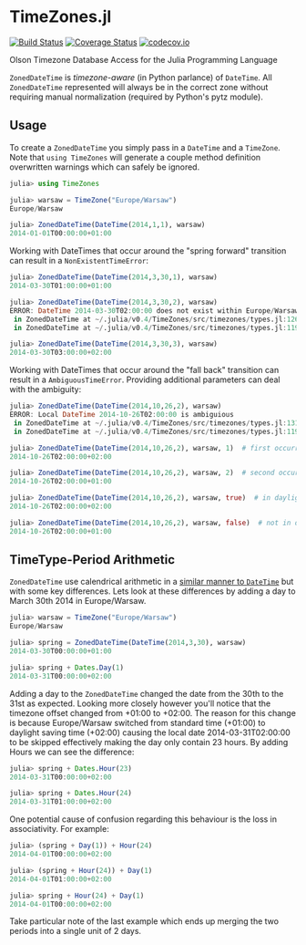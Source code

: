 TimeZones.jl
============

[![Build Status](https://travis-ci.org/quinnj/TimeZones.jl.svg?branch=master)](https://travis-ci.org/quinnj/TimeZones.jl)
[![Coverage Status](https://coveralls.io/repos/quinnj/TimeZones.jl/badge.svg?branch=master)](https://coveralls.io/r/quinnj/TimeZones.jl?branch=master)
[![codecov.io](http://codecov.io/github/quinnj/TimeZones.jl/coverage.svg?branch=master)](http://codecov.io/github/quinnj/TimeZones.jl?branch=master)

Olson Timezone Database Access for the Julia Programming Language

`ZonedDateTime` is *timezone-aware* (in Python parlance) of `DateTime`. All `ZonedDateTime` represented will always be in the correct zone without requiring manual normalization (required by Python's pytz module).

## Usage

To create a `ZonedDateTime` you simply pass in a `DateTime` and a `TimeZone`. Note that `using TimeZones` will generate a couple method definition overwritten warnings which can safely be ignored.

```julia
julia> using TimeZones

julia> warsaw = TimeZone("Europe/Warsaw")
Europe/Warsaw

julia> ZonedDateTime(DateTime(2014,1,1), warsaw)
2014-01-01T00:00:00+01:00
```

Working with DateTimes that occur around the "spring forward" transition can result in a `NonExistentTimeError`:

```julia
julia> ZonedDateTime(DateTime(2014,3,30,1), warsaw)
2014-03-30T01:00:00+01:00

julia> ZonedDateTime(DateTime(2014,3,30,2), warsaw)
ERROR: DateTime 2014-03-30T02:00:00 does not exist within Europe/Warsaw
 in ZonedDateTime at ~/.julia/v0.4/TimeZones/src/timezones/types.jl:126
 in ZonedDateTime at ~/.julia/v0.4/TimeZones/src/timezones/types.jl:119

julia> ZonedDateTime(DateTime(2014,3,30,3), warsaw)
2014-03-30T03:00:00+02:00
```

Working with DateTimes that occur around the "fall back" transition can result in a `AmbiguousTimeError`. Providing additional parameters can deal with the ambiguity:

```julia
julia> ZonedDateTime(DateTime(2014,10,26,2), warsaw)
ERROR: Local DateTime 2014-10-26T02:00:00 is ambiguious
 in ZonedDateTime at ~/.julia/v0.4/TimeZones/src/timezones/types.jl:131
 in ZonedDateTime at ~/.julia/v0.4/TimeZones/src/timezones/types.jl:119

julia> ZonedDateTime(DateTime(2014,10,26,2), warsaw, 1)  # first occurrence of duplicate hour
2014-10-26T02:00:00+02:00

julia> ZonedDateTime(DateTime(2014,10,26,2), warsaw, 2)  # second occurrence of duplicate hour
2014-10-26T02:00:00+01:00

julia> ZonedDateTime(DateTime(2014,10,26,2), warsaw, true)  # in daylight saving time
2014-10-26T02:00:00+02:00

julia> ZonedDateTime(DateTime(2014,10,26,2), warsaw, false)  # not in daylight saving time
2014-10-26T02:00:00+01:00
```

## TimeType-Period Arithmetic

`ZonedDateTime` use calendrical arithmetic in a [similar manner to `DateTime`](http://julia.readthedocs.org/en/latest/manual/dates/#timetype-period-arithmetic) but with some key differences. Lets look at these differences by adding a day to March 30th 2014 in Europe/Warsaw. 


```julia
julia> warsaw = TimeZone("Europe/Warsaw")
Europe/Warsaw

julia> spring = ZonedDateTime(DateTime(2014,3,30), warsaw)
2014-03-30T00:00:00+01:00

julia> spring + Dates.Day(1)
2014-03-31T00:00:00+02:00
```

Adding a day to the `ZonedDateTime` changed the date from the 30th to the 31st as expected. Looking more closely however you'll notice that the timezone offset changed from +01:00 to +02:00. The reason for this change is because Europe/Warsaw switched from standard time (+01:00) to daylight saving time (+02:00) causing the local date 2014-03-31T02:00:00 to be skipped effectively making the day only contain 23 hours. By adding Hours we can see the difference:

```julia
julia> spring + Dates.Hour(23)
2014-03-31T00:00:00+02:00

julia> spring + Dates.Hour(24)
2014-03-31T01:00:00+02:00
```

One potential cause of confusion regarding this behaviour is the loss in associativity. For example:

```julia
julia> (spring + Day(1)) + Hour(24)
2014-04-01T00:00:00+02:00

julia> (spring + Hour(24)) + Day(1)
2014-04-01T01:00:00+02:00

julia> spring + Hour(24) + Day(1)
2014-04-01T00:00:00+02:00
```

Take particular note of the last example which ends up merging the two periods into a single unit of 2 days.

